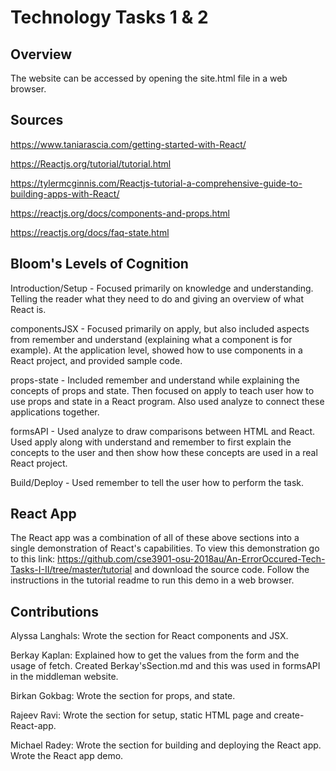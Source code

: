 # Technology Tasks 1 & 2
## Overview

The website can be accessed by opening the site.html file in a web browser.

## Sources
https://www.taniarascia.com/getting-started-with-React/

https://Reactjs.org/tutorial/tutorial.html

https://tylermcginnis.com/Reactjs-tutorial-a-comprehensive-guide-to-building-apps-with-React/

https://reactjs.org/docs/components-and-props.html

https://reactjs.org/docs/faq-state.html


## Bloom's Levels of Cognition
Introduction/Setup - Focused primarily on knowledge and understanding. Telling the reader what they need to do and giving an overview of what React is.

componentsJSX - Focused primarily on apply, but also included aspects from remember and understand (explaining what a component is for example). At the application level, showed how to use components in a React project, and provided sample code.

props-state - Included remember and understand while explaining the concepts of props and state. Then focused on apply to teach user how to use props and state in a React program. Also used analyze to connect these applications together.

formsAPI - Used analyze to draw comparisons between HTML and React. Used apply along with understand and remember to first explain the concepts to the user and then show how these concepts are used in a real React project.

Build/Deploy - Used remember to tell the user how to perform the task.


## React App
The React app was a combination of all of these above sections into a single demonstration of React's capabilities.
To view this demonstration go to this link: https://github.com/cse3901-osu-2018au/An-ErrorOccured-Tech-Tasks-I-II/tree/master/tutorial
and download the source code. Follow the instructions in the tutorial readme to run this demo in a web browser.

## Contributions
Alyssa Langhals: Wrote the section for React components and JSX.  

Berkay Kaplan: Explained how to get the values from the form and the usage of fetch. Created Berkay'sSection.md and this was used in formsAPI in the middleman website.

Birkan Gokbag: Wrote the section for props, and state.

Rajeev Ravi: Wrote the section for setup, static HTML page and create-React-app.

Michael Radey: Wrote the section for building and deploying the React app. Wrote the React app demo.
